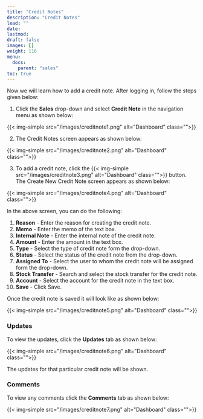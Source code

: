 ```yaml
---
title: "Credit Notes"
description: "Credit Notes"
lead: ""
date:
lastmod:
draft: false
images: []
weight: 116
menu:
  docs:
    parent: "sales"
toc: true
---
```


Now we will learn how to add a credit note. After logging in, follow the steps given below:

1.	Click the **Sales** drop-down and select **Credit Note** in the navigation menu as shown below:

 {{< img-simple src="/images/creditnote1.png"  alt="Dashboard" class="">}}

2.	The Credit Notes screen appears as shown below:

 {{< img-simple src="/images/creditnote2.png"  alt="Dashboard" class="">}}

3.	To add a credit note, click the  {{< img-simple src="/images/creditnote3.png"  alt="Dashboard" class="">}} button. The Create New Credit  Note screen appears as shown below:

{{< img-simple src="/images/creditnote4.png"  alt="Dashboard" class="">}}

In the above screen, you can do the following:
1. **Reason** - Enter the reason for creating the credit note.
2. **Memo** - Enter the memo of the text box.
3. **Internal Note** - Enter the internal note of the credit note.
4. **Amount** - Enter the amount in the text box.
5. **Type** - Select the type of credit note form the drop-down.
6. **Status** - Select the status of the credit note from the drop-down.
7. **Assigned To** - Select the user to whom the credit note will be assigned form the drop-down.
8. **Stock Transfer** - Search and select the stock transfer for the credit note.
9. **Account** - Select the account for the credit note in the text box.
10.	**Save** - Click Save.

Once the credit note is saved it will look like as shown below:

{{< img-simple src="/images/creditnote5.png"  alt="Dashboard" class="">}}

### Updates

To view the updates, click the **Updates** tab as shown below:

{{< img-simple src="/images/creditnote6.png"  alt="Dashboard" class="">}}

The updates for that particular credit note will be shown.

### Comments

To view any comments click the **Comments** tab as shown below:

{{< img-simple src="/images/creditnote7.png"  alt="Dashboard" class="">}}
